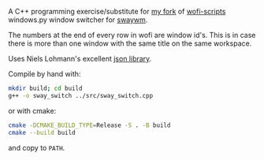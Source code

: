 A C++ programming exercise/substitute for [my fork](https://github.com/gkowzan/wofi-scripts) of [wofi-scripts](https://github.com/tobiaspc/wofi-scripts) windows.py window switcher for [swaywm](https://github.com/swaywm/sway). 

The numbers at the end of every row in wofi are window id's. This is in case there is more than one window with the same title on the same workspace.

Uses Niels Lohmann's excellent [json library](https://github.com/nlohmann/json).

Compile by hand with:

``` sh
mkdir build; cd build
g++ -o sway_switch ../src/sway_switch.cpp
```

or with cmake:

``` sh
cmake -DCMAKE_BUILD_TYPE=Release -S . -B build
cmake --build build
```

and copy to `PATH`.
